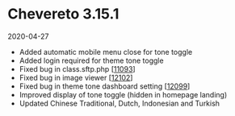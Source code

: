 # Chevereto 3.15.1

2020-04-27

- Added automatic mobile menu close for tone toggle
- Added login required for theme tone toggle
- Fixed bug in class.sftp.php [[11093](https://chevereto.com/community/threads/11093/)]
- Fixed bug in image viewer [[12102](https://chevereto.com/community/threads/12102/)]
- Fixed bug in theme tone dashboard setting [[12099](https://chevereto.com/community/threads/12099/)]
- Improved display of tone toggle (hidden in homepage landing)
- Updated Chinese Traditional, Dutch, Indonesian and Turkish
